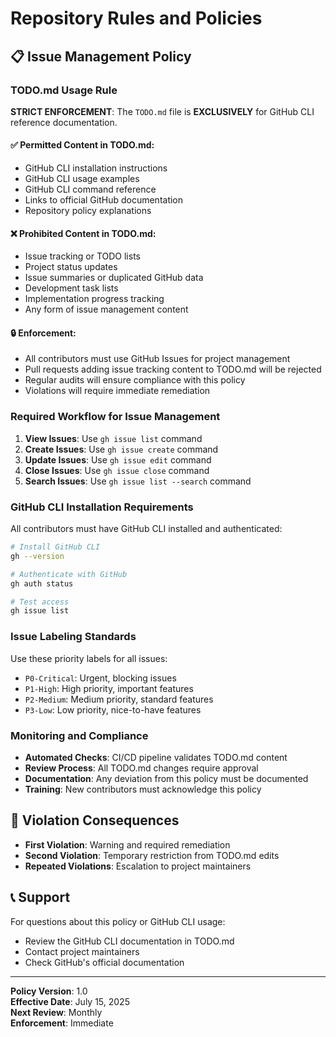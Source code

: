 # Repository Rules and Policies

## 📋 Issue Management Policy

### TODO.md Usage Rule

**STRICT ENFORCEMENT**: The `TODO.md` file is **EXCLUSIVELY** for GitHub CLI reference documentation.

#### ✅ Permitted Content in TODO.md:
- GitHub CLI installation instructions
- GitHub CLI usage examples
- GitHub CLI command reference
- Links to official GitHub documentation
- Repository policy explanations

#### ❌ Prohibited Content in TODO.md:
- Issue tracking or TODO lists
- Project status updates
- Issue summaries or duplicated GitHub data
- Development task lists
- Implementation progress tracking
- Any form of issue management content

#### 🔒 Enforcement:
- All contributors must use GitHub Issues for project management
- Pull requests adding issue tracking content to TODO.md will be rejected
- Regular audits will ensure compliance with this policy
- Violations will require immediate remediation

### Required Workflow for Issue Management

1. **View Issues**: Use `gh issue list` command
2. **Create Issues**: Use `gh issue create` command
3. **Update Issues**: Use `gh issue edit` command
4. **Close Issues**: Use `gh issue close` command
5. **Search Issues**: Use `gh issue list --search` command

### GitHub CLI Installation Requirements

All contributors must have GitHub CLI installed and authenticated:

```bash
# Install GitHub CLI
gh --version

# Authenticate with GitHub
gh auth status

# Test access
gh issue list
```

### Issue Labeling Standards

Use these priority labels for all issues:
- `P0-Critical`: Urgent, blocking issues
- `P1-High`: High priority, important features
- `P2-Medium`: Medium priority, standard features
- `P3-Low`: Low priority, nice-to-have features

### Monitoring and Compliance

- **Automated Checks**: CI/CD pipeline validates TODO.md content
- **Review Process**: All TODO.md changes require approval
- **Documentation**: Any deviation from this policy must be documented
- **Training**: New contributors must acknowledge this policy

## 🚨 Violation Consequences

- **First Violation**: Warning and required remediation
- **Second Violation**: Temporary restriction from TODO.md edits
- **Repeated Violations**: Escalation to project maintainers

## 📞 Support

For questions about this policy or GitHub CLI usage:
- Review the GitHub CLI documentation in TODO.md
- Contact project maintainers
- Check GitHub's official documentation

---

**Policy Version**: 1.0  
**Effective Date**: July 15, 2025  
**Next Review**: Monthly  
**Enforcement**: Immediate